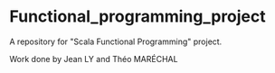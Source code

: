 # Functional_programming_project
A repository for "Scala Functional Programming" project.

Work done by Jean LY and Théo MARÉCHAL 